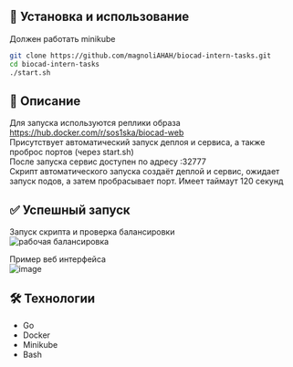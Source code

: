## 🔧 Установка и использование
Должен работать minikube
```bash
git clone https://github.com/magnoliAHAH/biocad-intern-tasks.git
cd biocad-intern-tasks
./start.sh
```
## 📌 Описание 
Для запуска используются реплики образа https://hub.docker.com/r/sos1ska/biocad-web  
Присутствует автоматический запуск деплоя и сервиса, а также проброс портов (через start.sh)  
После запуска сервис доступен по адресу <IP>:32777  
Скрипт автоматического запуска создаёт деплой и сервис, ожидает запуск подов, а затем пробрасывает порт. Имеет таймаут 120 секунд  


## ✅ Успешный запуск
Запуск скрипта и проверка балансировки  
![рабочая балансировка](https://github.com/user-attachments/assets/603e1384-a24e-4429-80d1-8b426f1be163)  

Пример веб интерфейса  
![image](https://github.com/user-attachments/assets/f03b47d4-0688-44f0-9ca0-98c63807d67d)  


## 🛠️ Технологии
- Go
- Docker
- Minikube
- Bash

